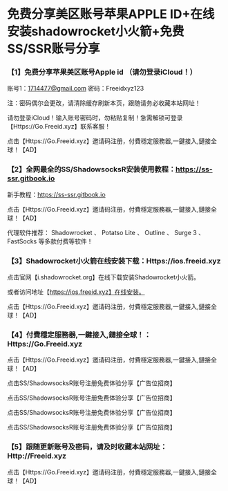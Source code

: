 # 免费分享美区账号苹果APPLE ID+在线安装shadowrocket小火箭+免费SS/SSR账号分享

### 【1】免费分享苹果美区账号Apple id （请勿登录iCloud！）

账号1：1714477@gmail.com 密码：Freeidxyz123

注：密码偶尔会更改，请清除缓存刷新本页，跟随请务必收藏本站网址！

请勿登录iCloud！输入账号密码时，勿粘贴复制！急需解锁可登录【Https://Go.Freeid.xyz】联系客服！

点击【Https://Go.Freeid.xyz】邀请码注册，付費穩定服務器,一鍵接入,鏈接全球！【AD】

### 【2】全网最全的SS/ShadowsocksR安装使用教程：https://ss-ssr.gitbook.io

新手教程：https://ss-ssr.gitbook.io

点击【Https://Go.Freeid.xyz】邀请码注册，付費穩定服務器,一鍵接入,鏈接全球！【AD】

代理软件推荐： Shadowrocket 、 Potatso Lite 、 Outline 、 Surge 3 、 FastSocks 等多款付费等软件！

### 【3】Shadowrocket小火箭在线安装下载：Https://ios.freeid.xyz

点击官网【i.shadowrocket.org】在线下载安装Shadowrocket小火箭。

或者访问地址【https://ios.freeid.xyz】在线安装。

点击【Https://Go.Freeid.xyz】邀请码注册，付費穩定服務器,一鍵接入,鏈接全球！【AD】

### 【4】付費穩定服務器,一鍵接入,鏈接全球！：Https://Go.Freeid.xyz

点击【Https://Go.Freeid.xyz】邀请码注册，付費穩定服務器,一鍵接入,鏈接全球！【AD】

点击SS/ShadowsocksR账号注册免费体验分享【广告位招商】

点击SS/ShadowsocksR账号注册免费体验分享【广告位招商】

点击SS/ShadowsocksR账号注册免费体验分享【广告位招商】

点击SS/ShadowsocksR账号注册免费体验分享【广告位招商】

### 【5】跟随更新账号及密码，请及时收藏本站网址：Http://Freeid.xyz

点击【Https://Go.Freeid.xyz】邀请码注册，付費穩定服務器,一鍵接入,鏈接全球！【AD】
